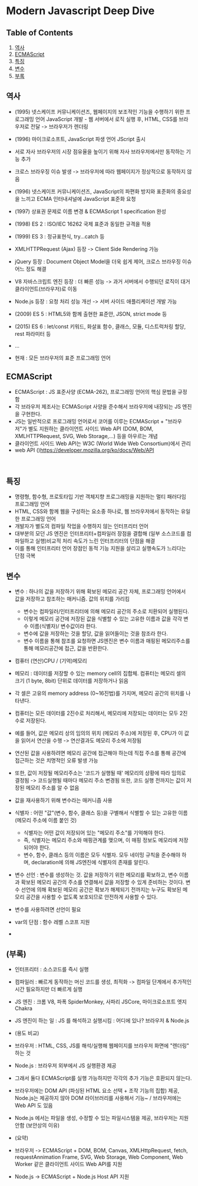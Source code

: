 # Modern Javascript Deep Dive 

## Table of Contents

1. [역사](#역사)
1. [ECMAScript](#ECMAScript)
1. [특징](#특징)
1. [변수](#변수)
1. [부록](#부록)

## 역사

- (1995) 넷스케이프 커뮤니케이션즈, 웹페이지의 보조적인 기능을 수행하기 위한 프로그래밍 언어 JavaScript 개발
        - 웹 서버에서 로직 실행 후, HTML, CSS를 브라우저로 전달 -> 브라우저가 렌더링

- (1996) 마이크로소프트, JavaScript 파생 언어 JScript 출시
- 서로 자사 브라우저의 시장 점유율을 높이기 위해 자사 브라우저에서만 동작하는 기능 추가
- 크로스 브라우징 이슈 발생 -> 브라우저에 따라 웹페이지가 정상적으로 동작하지 않음
- (1996) 넷스케이프 커뮤니케이션즈, JavaScript의 파편화 방지와 표준화의 중요성을 느끼고 ECMA 인터내셔널에 JavaScript 표준화 요청
- (1997) 상표권 문제로 이름 변경 & ECMAScript 1 specification 완성
- (1998) ES 2 : ISO/IEC 16262 국제 표준과 동일한 규격을 적용
- (1999) ES 3 : 정규표현식, try...catch 등
- XMLHTTPRequest (Ajax) 등장 -> Client Side Rendering 가능
- jQuery 등장 : Document Object Model을 더욱 쉽게 제어, 크로스 브라우징 이슈 어느 정도 해결
- V8 자바스크립트 엔진 등장 : 더 빠른 성능 -> 과거 서버에서 수행되던 로직이 대거 클라이언트(브라우저)로 이동
- Node.js 등장 : 요청 처리 성능 개선 -> 서버 사이드 애플리케이션 개발 가능

- (2009) ES 5 : HTML5와 함께 출현한 표준안, JSON, strict mode 등
- (2015) ES 6 : let/const 키워드, 화살표 함수, 클래스, 모듈, 디스트럭처링 할당, rest 파라미터 등
- ...
- 현재 : 모든 브라우저의 표준 프로그래밍 언어

## ECMAScript

- ECMAScript : JS 표준사양 (ECMA-262), 프로그래밍 언어의 핵심 문법을 규정함
- 각 브라우저 제조사는 ECMAScript 사양을 준수해서 브라우저에 내장되는 JS 엔진을 구현한다.
- JS는 일반적으로 프로그래밍 언어로서 코어를 이루는 ECMAScript + "브라우저"가 별도 지원하는 클라이언트 사이드 Web API (DOM, BOM, XMLHTTPRequest, SVG, Web Storage,...) 등을 아우르는 개념
- 클라이언트 사이드 Web API는 W3C (World Wide Web Consortium)에서 관리
- web API ()https://developer.mozilla.org/ko/docs/Web/API

<br/>

## 특징

- 명령형, 함수형, 프로토타입 기반 객체지향 프로그래밍을 지원하는 멀티 패러다임 프로그래밍 언어
- HTML, CSS와 함께 웹을 구성하는 요소중 하나로, 웹 브라우저에서 동작하는 유일한 프로그래밍 언어
- 개발자가 별도의 컴파일 작업을 수행하지 않는 인터프리터 언어
- 대부분의 모던 JS 엔진은 인터프리터+컴파일러 장점을 결합해 (일부 소스코드를 컴파일하고 실행)비교적 처리 속도가 느린 인터프리터의 단점을 해결
- 이를 통해 인터프리터 언어 장점인 동적 기능 지원을 살리고 실행속도가 느리다는 단점 극복

## 변수

- 변수 : 하나의 값을 저장하기 위해 확보된 메모리 공간 자체, 프로그래밍 언어에서 값을 저장하고 참조하는 매커니즘. 값의 위치를 가리킴
  - 변수는 컴파일러/인터프리터에 의해 메모리 공간의 주소로 치환되어 실행된다.
  - 이렇게 메모리 공간에 저장된 값을 식별할 수 있는 고유한 이름과 값을 각각 변수 이름(식별자)/ 변수값이라 한다.
  - 변수에 값을 저장하는 것을 할당, 값을 읽어들이는 것을 참조라 한다.
  - 변수 이름을 통해 참조를 요청하면 JS엔진은 변수 이름과 매핑된 메모리주소를 통해 메모리공간에 접근, 값을 반환한다.
  
- 컴퓨터 (연산)CPU / (기억)메모리
- 메모리 : 데이터를 저장할 수 있는 memory cell의 집합체. 컴퓨터는 메모리 셀의 크기 (1 byte, 8bit) 단위로 데이터를 저장하거나 읽음
- 각 셀은 고유의 memory address (0~16진법)를 가지며, 메모리 공간의 위치를 나타낸다.
- 컴퓨터는 모든 데이터를 2진수로 처리해서, 메모리에 저장되는 데이터는 모두 2진수로 저장된다.
- 예를 들어, 값은 메모리 상의 임의의 위치 (메모리 주소)에 저장된 후, CPU가 이 값을 읽어서 연산을 수행 -> 연산결과도 메모리 주소에 저장됨
- 연산된 값을 사용하려면 메모리 공간에 접근해야 하는데 직접 주소를 통해 공간에 접근하는 것은 치명적인 오류 발생 가능
- 또한, 값이 저장될 메모리주소는 '코드가 실행될 때' 메모리의 상황에 따라 임의로 결정됨 -> 코드실행될 때마다 메모리 주소 변경됨 또한, 코드 실행 전까지는 값이 저장된 메모리 주소를 알 수 없음
- 값을 재사용하기 위해 변수라는 매커니즘 사용
- 식별자 : 어떤 "값"(변수, 함수, 클래스 등)을 구별해서 식별할 수 있는 고유한 이름 (메모리 주소에 이름 붙인 것)
  - 식별자는 어떤 값이 저장되어 있는 "메모리 주소"를 기억해야 한다.
  - 즉, 식별자는 메모리 주소와 매핑관계를 맺으며, 이 매핑 정보도 메모리에 저장되어야 한다.
  - 변수, 함수, 클래스 등의 이름은 모두 식별자. 모두 네이밍 규칙을 준수해야 하며, declaration에 의해 JS엔진에 식별자의 존재를 알린다.

- 변수 선언 : 변수를 생성하는 것. 값을 저장하기 위한 메모리를 확보하고, 변수 이름과 확보된 메모리 공간의 주소를 연결해서 값을 저장할 수 있게 준비하는 것이다. 변수 선언에 의해 확보된 메모리 공간은 확보가 해제되기 전까지는 누구도 확보된 메모리 공간을 사용할 수 없도록 보호되므로 안전하게 사용할 수 있다.
 - 변수를 사용하려면 선언이 필요
 - var의 단점 : 함수 레벨 스코프 지원
- 


## (부록)
- 인터프리터 : 소스코드를 즉시 실행
- 컴파일러 : 빠르게 동작하는 머신 코드를 생성, 최적화 -> 컴파일 단계에서 추가적인 시간 필요하지만 더 빠르게 실행

- JS 엔진 : 크롬 V8, 파폭 SpiderMonkey, 사파리 JSCore, 마이크로소프트 엣지 Chakra
- JS 엔진이 하는 일 : JS 를 해석하고 실행시킴 : 어디에 있나? 브라우저 & Node.js
- (용도 비교)
- 브라우저 : HTML, CSS, JS를 해석/실행해 웹페이지를 브라우저 화면에 "렌더링" 하는 것
- Node.js : 브라우저 외부에서 JS 실행환경 제공
- 그래서 둘다 ECMAScript를 실행 가능하지만 각각의 추가 기능은 호환되지 않는다.
- 브라우저에는 DOM API (파싱된 HTML 요소 선택 + 조작 기능의 집합) 제공, Node.js는 제공하지 않아 DOM 라이브러리를 사용해서 기능~ / 브라우저에는 Web API 도 있음
- Node.js 에서는 파일을 생성, 수정할 수 있는 파일시스템을 제공, 브라우저는 지원안함 (보안상의 이유)
- (요약)
- 브라우저 -> ECMAScript + DOM, BOM, Canvas, XMLHttpRequest, fetch, requestAnnimation Frame, SVG, Web Storage, Web Component, Web Worker 같은 클라이언트 사이드 Web API를 지원
- Node.js -> ECMAScript + Node.js Host API 지원
